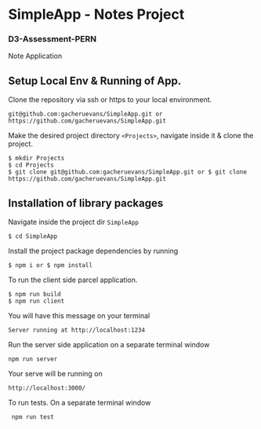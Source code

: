 # SimpleApp - Notes Project

### D3-Assessment-PERN

Note Application

## Setup Local Env & Running of App.

Clone the repository via ssh or https to your local environment.

    git@github.com:gacheruevans/SimpleApp.git or https://github.com/gacheruevans/SimpleApp.git

Make the desired project directory `<Projects>`, navigate inside it & clone the project.

    $ mkdir Projects
    $ cd Projects
    $ git clone git@github.com:gacheruevans/SimpleApp.git or $ git clone https://github.com/gacheruevans/SimpleApp.git

## Installation of library packages

Navigate inside the project dir `SimpleApp`

    $ cd SimpleApp

Install the project package dependencies by running

    $ npm i or $ npm install

To run the client side parcel application.

    $ npm run build
    $ npm run client

You will have this message on your terminal

    Server running at http://localhost:1234

Run the server side application on a separate terminal window

    npm run server

Your serve will be running on

    http://localhost:3000/

To run tests. On a separate terminal window

     npm run test
